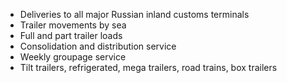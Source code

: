 * Deliveries to all major Russian inland customs terminals
* Trailer movements by sea
* Full and part trailer loads
* Consolidation and distribution service
* Weekly groupage service
* Tilt trailers, refrigerated, mega trailers, road trains, box trailers
